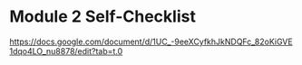 # Module 2 Self-Checklist
https://docs.google.com/document/d/1UC_-9eeXCyfkhJkNDQFc_82oKiGVE1dqo4LO_nu8878/edit?tab=t.0